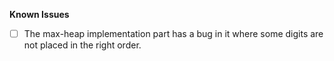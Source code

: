 **Known Issues**

- [ ] The max-heap implementation part has a bug in it where some digits are not placed in the right order.